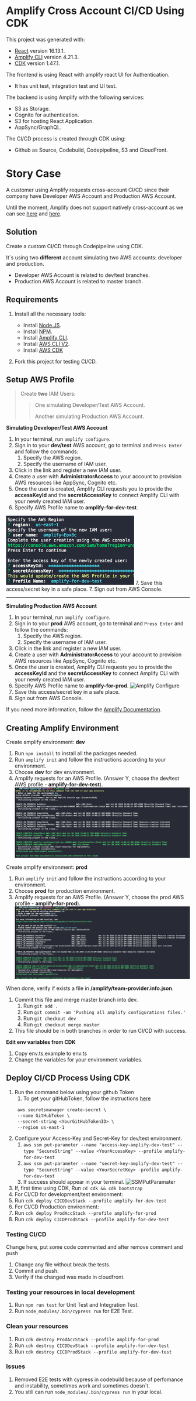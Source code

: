 # Amplify Cross Account CI/CD Using CDK

This project was generated with:
 - [React](https://github.com/facebook/react) version 16.13.1.
 - [Amplify CLI](https://github.com/aws-amplify/amplify-cli) version 4.21.3.
 - [CDK](https://github.com/aws/aws-cdk) version 1.47.1.

The frontend is using React with amplify react UI for Authentication.
- It has unit test, integration test and UI test.

The backend is using Amplify with the following services:
- S3 as Storage.
- Cognito for authentication.
- S3 for hosting React Application.
- AppSync/GraphQL.

The CI/CD process is created through CDK using:
- Github as Source, Codebuild, Codepipeline, S3 and CloudFront.

# Story Case

A customer using Amplify requests cross-account CI/CD since their company have Developer AWS Account and Production AWS Account.

Until the moment, Amplify does not support natively cross-account as we can see [here](https://github.com/aws-amplify/amplify-console/issues/64) and [here](https://forums.aws.amazon.com/thread.jspa?messageID=928291).

## Solution

Create a custom CI/CD through Codepipeline using CDK.

It`s using two **different** account simulating two AWS accounts: developer and production.
- Developer AWS Account is related to dev/test branches.
- Production AWS Account is related to master branch.


## Requirements
1. Install all the necessary tools:
   - Install [Node.JS](https://nodejs.org/en/download/).
   - Install [NPM](https://www.npmjs.com/get-npm).
   - Install [Amplify CLI](https://docs.amplify.aws/cli/start/install).
   - Install [AWS CLI V2](https://docs.aws.amazon.com/pt_br/cli/latest/userguide/cli-chap-install.html).
   - Install [AWS CDK](https://github.com/aws/aws-cdk)

2. Fork this project for testing CI/CD.

## Setup AWS Profile
>Create **two** IAM Users:
>>One simulating Developer/Test AWS Account.
>>
>>Another simulating Production AWS Account.

**Simulating Developer/Test AWS Account**
1. In your terminal, run `amplify configure`.
2. Sign in to your **dev/test** AWS account, go to terminal and `Press Enter` and follow the commands:
   1. Specify the AWS region.
   2. Specify the username of IAM user.
3. Click in the link and register a new IAM user.
4. Create a user with **AdministratorAccess** to your account to provision AWS resources like AppSync, Cognito etc.
5. Once the user is created, Amplify CLI requests you to provide the **accessKeyId** and the **secretAccessKey** to connect Amplify CLI with your newly created IAM user.
6. Specify AWS Profile name to **amplify-for-dev-test**.

![AmplifyDevTestProfile](img/amplify_configure.png)
7. Save this access/secret key in a safe place.
7. Sign out from AWS Console.

---

**Simulating Production AWS Account**
1. In your terminal, run `amplify configure`.
2. Sign in to your **prod** AWS account, go to terminal and `Press Enter` and follow the commands:
   1. Specify the AWS region.
   2. Specify the username of IAM user.
3. Click in the link and register a new IAM user.
4. Create a user with **AdministratorAccess** to your account to provision AWS resources like AppSync, Cognito etc.
5. Once the user is created, Amplify CLI requests you to provide the **accessKeyId** and the **secretAccessKey** to connect Amplify CLI with your newly created IAM user.
6. Specify AWS Profile name to **amplify-for-prod**.
![Amplify Configure](img/amplify_configure_prod.png)
7. Save this access/secret key in a safe place.
7. Sign out from AWS Console.

If you need more information, follow the [Amplify Documentation](https://docs.amplify.aws/start/getting-started/installation/q/integration/angular#option-1-watch-the-video-guide).


## Creating Amplify Environment

Create amplify environment: **dev**
1. Run `npm install` to install all the packages needed.
2. Run `amplify init` and follow the instructions according to your environment.
3. Choose **dev** for dev environment.
4. Amplify requests for an AWS Profile. (Answer Y, choose the dev/test AWS profile - **amplify-for-dev-test**).
![AmplifyDevTestProfile](img/amplifyDev.png)

Create amplify environment: **prod**
1. Run `amplify init` and follow the instructions according to your environment.
2. Choose **prod** for production environment.
3. Amplify requests for an AWS Profile. (Answer Y, choose the prod AWS profile - **amplify-for-prod**).
    ![AmplifyProdProfile](img/amplifyProd.png)

When done, verify if exists a file in **/amplify/team-provider.info.json**.
1. Commit this file and merge master branch into dev.
   1. Run `git add .`
   2. Run `git commit -am 'Pushing all amplify configurations files.'`
   3. Run `git checkout dev`
   4. Run `git checkout merge master`
2. This file should be in both branches in order to run CI/CD with success.

**Edit env variables from CDK**

1. Copy env.ts.example to env.ts
2. Change the variables for your environment variables.

## Deploy CI/CD Process Using CDK

1. Run the command below using your github Token
   1. To get your gitHubToken, follow the instructions [here](https://docs.aws.amazon.com/codepipeline/latest/userguide/GitHub-authentication.html)
   ```
    aws secretsmanager create-secret \
    --name GitHubToken \
    --secret-string <YourGitHubTokenID> \
    --region us-east-1
    ```
2. Configure your Access-Key and Secret-Key for dev/test environment.
   1. `aws ssm put-parameter --name "access-key-amplify-dev-test" --type "SecureString" --value <YourAccessKey> --profile amplify-for-dev-test`
   2. `aws ssm put-parameter --name "secret-key-amplify-dev-test" --type "SecureString" --value <YourSecretKey> -profile amplify-for-dev-test`
   3. If success should appear in your terminal.
   ![SSMPutParamater](img/ssm_put_parameter.png)
3. If, first time using CDK, Run `cd cdk && cdk bootstrap`
4. For CI/CD for development/test environment:
  1. Run `cdk deploy CICDDevStack --profile amplify-for-dev-test`
5. For CI/CD Production environment:
  2. Run `cdk deploy ProdAccStack --profile amplify-for-prod`
  3. Run `cdk deploy CICDProdStack --profile amplify-for-dev-test`

### Testing CI/CD

Change here, put some code commented and after remove comment and push
1. Change any file without break the tests.
2. Commit and push.
3. Verify if the changed was made in cloudfront.

### Testing your resources in local development

1. Run `npm run test` for Unit Test and Integration Test.
2. Run `node_modules/.bin/cypress run` for E2E Test.

### Clean your resources
1. Run `cdk destroy ProdAccStack --profile amplify-for-prod`
2. Run `cdk destroy CICDDevStack --profile amplify-for-dev-test`
3. Run `cdk destroy CICDProdStack --profile amplify-for-dev-test`


### Issues

1. Removed E2E tests with cypress in codebuild because of perfomance and instability, sometimes work and sometimes doesn`t.
  1. You still can run `node_modules/.bin/cypress run` in your local.

